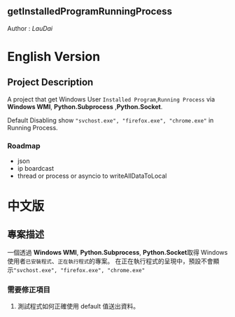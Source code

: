 ## getInstalledProgramRunningProcess

Author : _LauDai_

# English Version

## Project Description

A project that get Windows User `Installed Program`,`Running Process` via **Windows WMI**, **Python.Subprocess** ,**Python.Socket**.

Default Disabling show `"svchost.exe", "firefox.exe", "chrome.exe"` in Running Process.

### Roadmap

- json
- ip boardcast
- thread or process or asyncio to writeAllDataToLocal

# 中文版

## 專案描述

一個透過 **Windows WMI**, **Python.Subprocess**, **Python.Socket**取得 Windows 使用者`已安裝程式`、`正在執行程式`的專案。
在正在執行程式的呈現中，預設不會顯示`"svchost.exe", "firefox.exe", "chrome.exe"`

### 需要修正項目

1. 測試程式如何正確使用 default 值送出資料。
